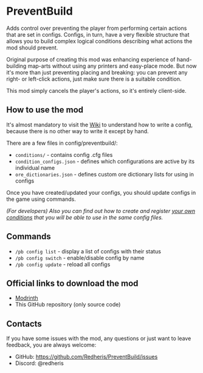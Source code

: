 # PreventBuild

Adds control over preventing the player from performing certain actions that are set in configs. Configs, in turn, have a very flexible structure that allows you to build complex logical conditions describing what actions the mod should prevent.

Original purpose of creating this mod was enhancing experience of hand-building map-arts without using any printers and easy-place mode. But now it's more than just preventing placing and breaking: you can prevent any right- or left-click actions, just make sure there is a suitable condition.

This mod simply cancels the player's actions, so it's entirely client-side.

## How to use the mod

It's almost mandatory to visit the [Wiki](https://github.com/Redheris/PreventBuild/wiki) to understand how to write a config, because there is no other way to write it except by hand.

There are a few files in config/preventbuild/:
- `conditions/` - contains config .cfg files
- `condition_configs.json` - defines which configurations are active by its individual name
- `ore_dictionaries.json` - defines custom ore dictionary lists for using in configs

Once you have created/updated your configs, you should update configs in the game using commands.

*(For developers) Also you can find out how to create and register [your own conditions](https://github.com/Redheris/PreventBuild/wiki/(For-deveolpers)-Condition-Registry) that you will be able to use in the same config files.*

## Commands
- `/pb config list` - display a list of configs with their status
- `/pb config switch` <name> - enable/disable config by name
- `/pb config update` - reload all configs

## Official links to download the mod
- [Modrinth](https://modrinth.com/project/VYOvHxMm)
- This GitHub repository (only source code)

## Contacts
If you have some issues with the mod, any questions or just want to leave feedback, you are always welcome:
- GitHub: https://github.com/Redheris/PreventBuild/issues
- Discord: @redheris

